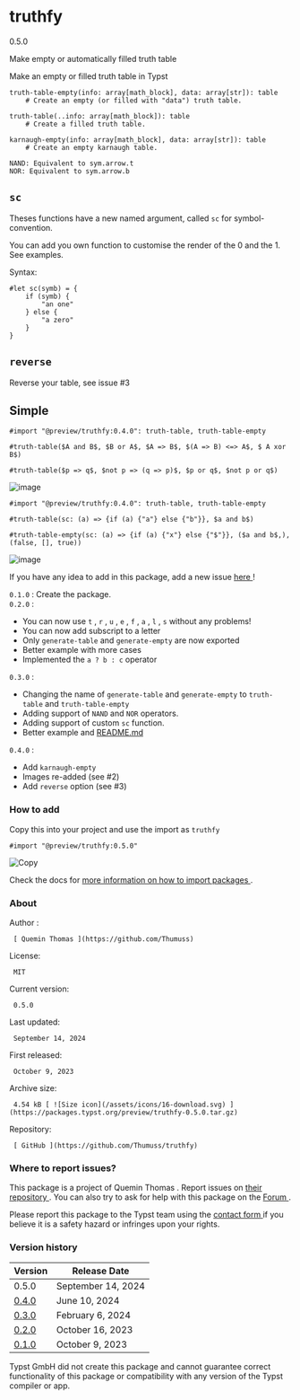 #  truthfy

0.5.0

Make empty or automatically filled truth table

Make an empty or filled truth table in Typst

    
    
    truth-table-empty(info: array[math_block], data: array[str]): table
        # Create an empty (or filled with "data") truth table. 
    
    truth-table(..info: array[math_block]): table
        # Create a filled truth table.
    
    karnaugh-empty(info: array[math_block], data: array[str]): table
        # Create an empty karnaugh table.
    
    NAND: Equivalent to sym.arrow.t
    NOR: Equivalent to sym.arrow.b
    

##  ` sc `

Theses functions have a new named argument, called ` sc ` for symbol-
convention.

You can add you own function to customise the render of the 0 and the 1. See
examples.

Syntax:

    
    
    #let sc(symb) = {
        if (symb) {
            "an one"
        } else {
            "a zero"
        }
    }
    

##  ` reverse `

Reverse your table, see issue #3

##  Simple

    
    
    #import "@preview/truthfy:0.4.0": truth-table, truth-table-empty
    
    #truth-table($A and B$, $B or A$, $A => B$, $(A => B) <=> A$, $ A xor B$)
    
    #truth-table($p => q$, $not p => (q => p)$, $p or q$, $not p or q$)
    

![image](https://github.com/Thumuss/truthfy/assets/42680097/7edb921d-659e-4348-a12a-07bcc3822012)

    
    
    #import "@preview/truthfy:0.4.0": truth-table, truth-table-empty
    
    #truth-table(sc: (a) => {if (a) {"a"} else {"b"}}, $a and b$)
    
    #truth-table-empty(sc: (a) => {if (a) {"x"} else {"$"}}, ($a and b$,), (false, [], true))
    

![image](https://github.com/Thumuss/truthfy/assets/42680097/1ccf6077-5cfb-4643-b621-1dc9529b8176)

If you have any idea to add in this package, add a new issue [ here
](https://github.com/Thumuss/truthfy/issues) !

` 0.1.0 ` : Create the package.  
` 0.2.0 ` :

  * You can now use ` t ` , ` r ` , ` u ` , ` e ` , ` f ` , ` a ` , ` l ` , ` s ` without any problems! 
  * You can now add subscript to a letter 
  * Only ` generate-table ` and ` generate-empty ` are now exported 
  * Better example with more cases 
  * Implemented the ` a ? b : c ` operator   

` 0.3.0 ` :

  * Changing the name of ` generate-table ` and ` generate-empty ` to ` truth-table ` and ` truth-table-empty `
  * Adding support of ` NAND ` and ` NOR ` operators. 
  * Adding support of custom ` sc ` function. 
  * Better example and [ README.md ](http://readme.md/)

` 0.4.0 ` :

  * Add ` karnaugh-empty `
  * Images re-added (see #2) 
  * Add ` reverse ` option (see #3) 

###  How to add

Copy this into your project and use the import as  ` truthfy `

    
    
    #import "@preview/truthfy:0.5.0"

![Copy](/assets/icons/16-copy.svg)

Check the docs for  [ more information on how to import packages
](https://typst.app/docs/reference/scripting/#packages) .

###  About

Author  :

     [ Quemin Thomas ](https://github.com/Thumuss)
License:

     MIT 
Current version:

     0.5.0 
Last updated:

     September 14, 2024 
First released:

     October 9, 2023 
Archive size:

     4.54 kB [ ![Size icon](/assets/icons/16-download.svg) ](https://packages.typst.org/preview/truthfy-0.5.0.tar.gz)
Repository:

     [ GitHub ](https://github.com/Thumuss/truthfy)

###  Where to report issues?

This  package  is a project of  Quemin Thomas  .  Report issues on  [ their
repository ](https://github.com/Thumuss/truthfy) .  You can also try to ask
for help with this  package  on the  [ Forum ](https://forum.typst.app) .

Please report this  package  to the Typst team using the  [ contact form
](https://typst.app/contact) if you believe it is a safety hazard or infringes
upon your rights.

###  Version history

Version  |  Release Date   
---|---  
0.5.0  |  September 14, 2024   
[ 0.4.0 ](https://typst.app/universe/package/truthfy/0.4.0/) |  June 10, 2024   
[ 0.3.0 ](https://typst.app/universe/package/truthfy/0.3.0/) |  February 6, 2024   
[ 0.2.0 ](https://typst.app/universe/package/truthfy/0.2.0/) |  October 16, 2023   
[ 0.1.0 ](https://typst.app/universe/package/truthfy/0.1.0/) |  October 9, 2023   
  
Typst GmbH did not create this  package  and cannot guarantee correct
functionality of this  package  or compatibility with any version of the Typst
compiler or app.

